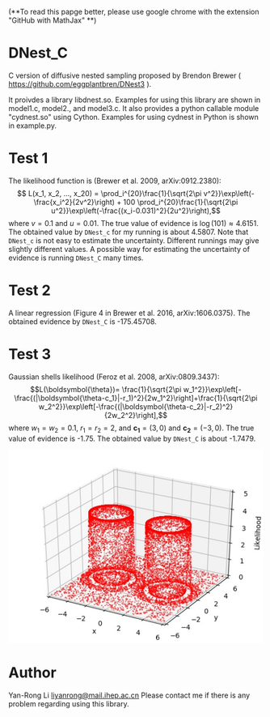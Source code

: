 (**To read this papge better, please use google chrome with the extension "GitHub with MathJax" **)

# DNest_C

C version of diffusive nested sampling proposed by Brendon Brewer ( https://github.com/eggplantbren/DNest3 ).

It proivdes a library libdnest.so. Examples for using this library are shown in model1.c, model2., and model3.c.
It also provides a python callable module "cydnest.so" using Cython. Examples for using cydnest in Python is shown in example.py.

# Test 1
The likelihood function is (Brewer et al. 2009, arXiv:0912.2380):
$$ L(x_1, x_2, ..., x_20) = \prod_i^{20}\frac{1}{\sqrt{2\pi v^2}}\exp\left(-\frac{x_i^2}{2v^2}\right) + 100 \prod_i^{20}\frac{1}{\sqrt{2\pi u^2}}\exp\left(-\frac{(x_i-0.031)^2}{2u^2}\right),$$
where $v=0.1$ and $u=0.01$. The true value of evidence is $\log(101)\approx4.6151$. The obtained value by ``DNest_c`` for my running is about 4.5807. Note that ``DNest_c`` is not easy to estimate the uncertainty. Different runnings may give slightly different values. A possible way for estimating the uncertainty of evidence is running ``DNest_C`` many times.

# Test 2
A linear regression (Figure 4 in Brewer et al. 2016,  arXiv:1606.0375).
The obtained evidence by ``DNest_C`` is -175.45708.

# Test 3
Gaussian shells likelihood (Feroz et al. 2008, arXiv:0809.3437):
$$L(\boldsymbol{\theta})= \frac{1}{\sqrt{2\pi w_1^2}}\exp\left[-\frac{(|\boldsymbol{\theta-c_1}|-r_1)^2}{2w_1^2}\right]+\frac{1}{\sqrt{2\pi w_2^2}}\exp\left[-\frac{(|\boldsymbol{\theta-c_2}|-r_2)^2}{2w_2^2}\right],$$
where $w_1=w_2=0.1$, $r_1=r_2=2$, and $\boldsymbol{c_1}=(3, 0)$ and $\boldsymbol{c_2}=(-3, 0)$.
The true value of evidence is -1.75. The obtained value by ``DNest_C`` is about -1.7479.

![Gaussian shells likelihood](https://github.com/liyropt/MyGithubPic/blob/master/dnest_test3.jpg)

# Author
Yan-Rong Li
liyanrong@mail.ihep.ac.cn
Please contact me if there is any problem regarding using this library.